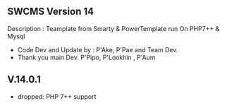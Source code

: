 SWCMS Version 14
----------------

Description : Teamplate from Smarty & PowerTemplate run On PHP7++ & Mysql

- Code Dev and Update by : P'Ake, P'Pae and Team Dev.
- Thank you main Dev.  P'Pipo, P'Lookhin , P'Aum


V.14.0.1
---
- dropped: PHP 7++ support


